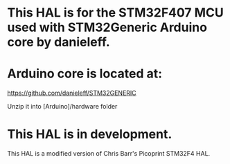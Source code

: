 # This HAL is for the STM32F407 MCU used with STM32Generic Arduino core by danieleff.

# Arduino core is located at:

https://github.com/danieleff/STM32GENERIC

Unzip it into [Arduino]/hardware folder

# This HAL is in development.

This HAL is a modified version of Chris Barr's Picoprint STM32F4 HAL.

